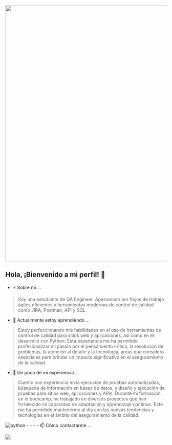 <div id="header" align="center">
  <img decoding="async" src="https://github.com/user-attachments/assets/41a816c2-d248-4de4-92d1-f795a293f08f" width="800"/>
</div>

## Hola, ¡Bienvenido a mi perfil! 👋

- ⚡ Sobre mi ...

> Soy una estudiante de QA Engineer. 
> Apasionado por flujos de trabajo ágiles eficientes y herramientas modernas de control de calidad como JIRA, Postman, API y SQL.

- 🌱 Actualmente estoy aprendiendo ...

> Estoy perfeccionando mis habilidades en el uso de herramientas de control de calidad para sitios web y aplicaciones, así como en el desarrollo con Python. Esta experiencia me ha permitido profesionalizar mi pasión por el pensamiento crítico, la resolución de problemas, la atención al detalle y la tecnología, áreas que considero esenciales para brindar un impacto significativo en el aseguramiento de la calidad.

- 🔭 Un poco de mi experiencia ...
 
> Cuento con experiencia en la ejecución de pruebas automatizadas, búsqueda de información en bases de datos, y diseño y ejecución de pruebas para sitios web, aplicaciones y APIs. Durante mi formación en el bootcamp, he trabajado en diversos proyectos que han fortalecido mi capacidad de adaptación y aprendizaje continuo. Esto me ha permitido mantenerme al día con las nuevas tendencias y tecnologías en el ámbito del aseguramiento de la calidad.

<div id="header" align="left">
    <img decoding="async" src="https://img.shields.io/badge/Python-3776AB?style=for-the-badge&logo=python&logoColor=white" alt="python"/>
  </a>  
-  
-
-
- 📫 Cómo contactarme ...

[![](https://img.shields.io/badge/LinkedIn-0077B5?style=for-the-badge&logo=linkedin&logoColor=white)]([https://www.linkedin.com/in/noelianav/](https://www.linkedin.com/in/ingrid-paola-granados-moreno/))



<!--

![Ingrid Banner Para Linkedin Recursos Humanos Fotográfico Gris Claro](https://github.com/user-attachments/assets/41a816c2-d248-4de4-92d1-f795a293f08f)


**SoloIngrid/SoloIngrid** is a ✨ _special_ ✨ repository because its `README.md` (this file) appears on your GitHub profile.

Here are some ideas to get you started:

- 🔭 I’m currently working on ...
- 🌱 I’m currently learning ...
- 👯 I’m looking to collaborate on ...
- 🤔 I’m looking for help with ...
- 💬 Ask me about ...
- 📫 How to reach me: ...
- 😄 Pronouns: ...
- ⚡ Fun fact: ...
-->
